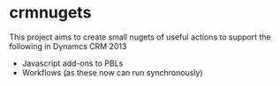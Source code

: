 crmnugets
=========

This project aims to create small nugets of useful actions to support the following in Dynamcs CRM 2013
- Javascript add-ons to PBLs
- Workflows (as these now can run synchronously)


